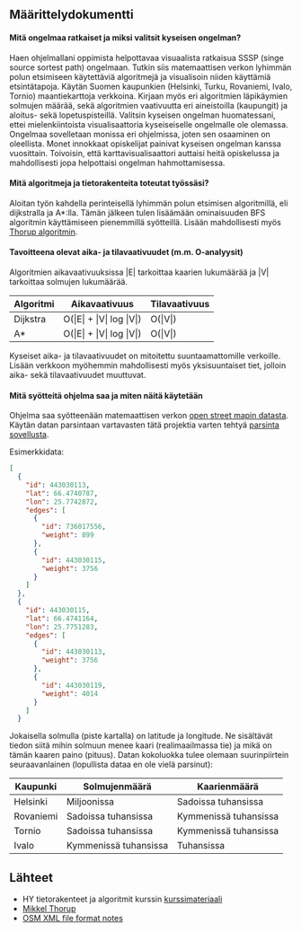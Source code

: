 ## Määrittelydokumentti

#### Mitä ongelmaa ratkaiset ja miksi valitsit kyseisen ongelman?

Haen ohjelmallani oppimista helpottavaa visuaalista ratkaisua SSSP (singe source sortest path) ongelmaan. Tutkin siis matemaattisen verkon lyhimmän polun etsimiseen käytettäviä algoritmejä ja visualisoin niiden käyttämiä etsintätapoja. Käytän Suomen kaupunkien (Helsinki, Turku, Rovaniemi, Ivalo, Tornio) maantiekarttoja verkkoina. Kirjaan myös eri algoritmien läpikäymien solmujen määrää, sekä algoritmien vaativuutta eri aineistoilla (kaupungit) ja aloitus- sekä lopetuspisteillä. Valitsin kyseisen ongelman huomatessani, ettei mielenkiintoista visualisaattoria kyseiseiselle ongelmalle ole olemassa. Ongelmaa sovelletaan monissa eri ohjelmissa, joten sen osaaminen on oleellista. Monet innokkaat opiskelijat painivat kyseisen ongelman kanssa vuosittain. Toivoisin, että karttavisualisaattori auttaisi heitä opiskelussa ja mahdollisesti jopa helpottaisi ongelman hahmottamisessa.

#### Mitä algoritmeja ja tietorakenteita toteutat työssäsi?

Aloitan työn kahdella perinteisellä lyhimmän polun etsimisen algoritmillä, eli dijkstralla ja A\*:lla. Tämän jälkeen tulen lisäämään ominaisuuden BFS algoritmin käyttämiseen pienemmillä syötteillä. Lisään  mahdollisesti myös [Thorup algoritmin](http://delivery.acm.org/10.1145/320000/316548/p362-thorup.pdf?ip=128.214.138.187&id=316548&acc=ACTIVE%20SERVICE&key=74A0E95D84AAE420%2ECFCAB708F0B7DA8F%2E4D4702B0C3E38B35%2E4D4702B0C3E38B35&CFID=764695677&CFTOKEN=67972069&__acm__=1495217584_63f5ccfdf56c50c1e536cfd765acdac6).

#### Tavoitteena olevat aika- ja tilavaativuudet (m.m. O-analyysit)

Algoritmien aikavaativuuksissa |E| tarkoittaa kaarien lukumäärää ja |V| tarkoittaa solmujen lukumäärää.

Algoritmi | Aikavaativuus              | Tilavaativuus
----------|----------------------------|--------------
Dijkstra  | O(\|E\| + \|V\| log \|V\|) | O(\|V\|) 
A*        | O(\|E\| + \|V\| log \|V\|) | O(\|V\|)


Kyseiset aika- ja tilavaativuudet on mitoitettu suuntaamattomille verkoille. Lisään verkkoon myöhemmin mahdollisesti myös yksisuuntaiset tiet, jolloin aika- sekä tilavaativuudet muuttuvat.

#### Mitä syötteitä ohjelma saa ja miten näitä käytetään

Ohjelma saa syötteenään matemaattisen verkon [open street mapin datasta](https://www.openstreetmap.org/). Käytän datan parsintaan vartavasten tätä projektia varten tehtyä [parsinta sovellusta](https://github.com/rovaniemi/osm-graph-parser). 

Esimerkkidata: 

```json
[
  {
    "id": 443030113,
    "lat": 66.4740787,
    "lon": 25.7742872,
    "edges": [
      {
        "id": 736017556,
        "weight": 899
      },
      {
        "id": 443030115,
        "weight": 3756
      }
    ]
  },
  {
    "id": 443030115,
    "lat": 66.4741164,
    "lon": 25.7751283,
    "edges": [
      {
        "id": 443030113,
        "weight": 3756
      },
      {
        "id": 443030119,
        "weight": 4014
      }
    ]
  }
```

Jokaisella solmulla (piste kartalla) on latitude ja longitude. Ne sisältävät tiedon siitä mihin solmuun menee kaari (realimaailmassa tie) ja mikä on tämän kaaren paino (pituus). Datan kokoluokka tulee olemaan suurinpiirtein seuraavanlainen (lopullista dataa en ole vielä parsinut):

Kaupunki  | Solmujenmäärä              | Kaarienmäärä
----------|----------------------------|--------------
Helsinki  | Miljoonissa                | Sadoissa tuhansissa
Rovaniemi | Sadoissa tuhansissa         | Kymmenissä tuhansissa
Tornio    | Sadoissa tuhansissa         | Kymmenissä tuhansissa
Ivalo     | Kymmenissä tuhansissa       | Tuhansissa

## Lähteet

* HY tietorakenteet ja algoritmit kurssin [kurssimateriaali](https://moodle.helsinki.fi/pluginfile.php/1537867/mod_resource/content/12/tira.pdf)
* [Mikkel Thorup](http://delivery.acm.org/10.1145/320000/316548/p362-thorup.pdf?ip=128.214.138.187&id=316548&acc=ACTIVE%20SERVICE&key=74A0E95D84AAE420%2ECFCAB708F0B7DA8F%2E4D4702B0C3E38B35%2E4D4702B0C3E38B35&CFID=764695677&CFTOKEN=67972069&__acm__=1495217584_63f5ccfdf56c50c1e536cfd765acdac6)
* [OSM XML file format notes](https://wiki.openstreetmap.org/wiki/OSM_XML#OSM_XML_file_format_notes)
